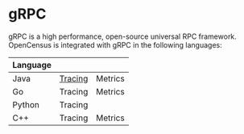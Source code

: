 # gRPC

gRPC is a high performance, open-source universal RPC framework. OpenCensus is integrated with gRPC in the following languages:

| Language |  |  |
| :--- | :--- | :--- |
| Java | [Tracing](./) | Metrics |
| Go | Tracing | Metrics |
| Python | Tracing |  |
| C++ | Tracing | Metrics |

